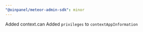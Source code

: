 ```yaml
---
"@oinpanel/meteor-admin-sdk": minor
---
```


Added context.can
Added `privileges` to `contextAppInformation`
